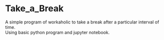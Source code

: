 # Take_a_Break
A simple program of workaholic to take a break after a particular interval of time.<br>
Using basic python program and jupyter notebook.
